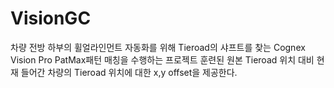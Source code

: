# VisionGC

차량 전방 하부의 휠얼라인먼트 자동화를 위해 Tieroad의 샤프트를 찾는 Cognex Vision Pro PatMax패턴 매칭을 수행하는 프로젝트
훈련된 원본 Tieroad 위치 대비 현재 들어간 차량의 Tieroad 위치에 대한 x,y offset을 제공한다.
